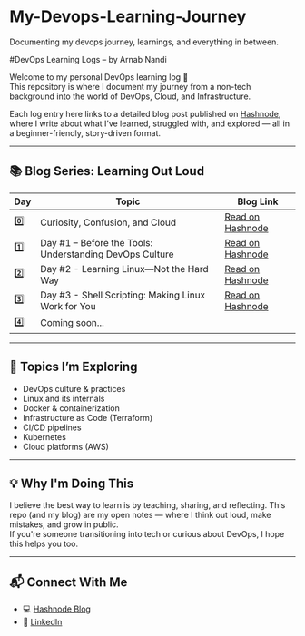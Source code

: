 # My-Devops-Learning-Journey
Documenting my devops journey, learnings, and everything in between.

#DevOps Learning Logs – by Arnab Nandi

Welcome to my personal DevOps learning log 📘  
This repository is where I document my journey from a non-tech background into the world of DevOps, Cloud, and Infrastructure.

Each log entry here links to a detailed blog post published on [Hashnode](https://learning-out-loud-my-devops-journey.hashnode.dev), where I write about what I’ve learned, struggled with, and explored — all in a beginner-friendly, story-driven format.

---

## 📚 Blog Series: Learning Out Loud

| Day | Topic | Blog Link |
|-----|-------|-----------|
| 0️⃣ | Curiosity, Confusion, and Cloud | [Read on Hashnode](https://learning-out-loud-my-devops-journey.hashnode.dev/curiosity-confusion-and-cloud) |
| 1️⃣ | Day #1 – Before the Tools: Understanding DevOps Culture | [Read on Hashnode](https://learning-out-loud-my-devops-journey.hashnode.dev/day-1-before-the-tools-understanding-devops-culture) |
| 2️⃣ | Day #2 - Learning Linux—Not the Hard Way | [Read on Hashnode](https://learning-out-loud-my-devops-journey.hashnode.dev/day-2-learning-linuxnot-the-hard-way) |
| 3️⃣ | Day #3 - Shell Scripting: Making Linux Work for You | [Read on Hashnode](https://learning-out-loud-my-devops-journey.hashnode.dev/day-3-shell-scripting-making-linux-work-for-you) |
| 4️⃣ | Coming soon... |

---

## 🔧 Topics I’m Exploring
- DevOps culture & practices
- Linux and its internals
- Docker & containerization
- Infrastructure as Code (Terraform)
- CI/CD pipelines
- Kubernetes
- Cloud platforms (AWS)

---

## 💡 Why I'm Doing This

I believe the best way to learn is by teaching, sharing, and reflecting. This repo (and my blog) are my open notes — where I think out loud, make mistakes, and grow in public.  
If you're someone transitioning into tech or curious about DevOps, I hope this helps you too.

---

## 📬 Connect With Me

- 💻 [Hashnode Blog](https://learning-out-loud-my-devops-journey.hashnode.dev)
- 💼 [LinkedIn](www.linkedin.com/in/arnab-nandi-55232a236)



